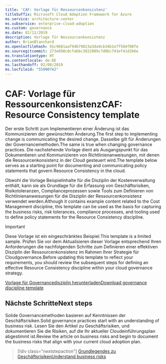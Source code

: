 ```yaml
---
title: 'CAF: Vorlage für Ressourcenkonsistenz'
titleSuffix: Microsoft Cloud Adoption Framework for Azure
ms.service: architecture-center
ms.subservice: enterprise-cloud-adoption
ms.custom: governance
ms.date: 02/11/2019
description: Vorlage für Ressourcenkonsistenz
author: BrianBlanchard
ms.openlocfilehash: 91c9681aaf94b79823a3da9cb34b1e7f584f00fe
ms.sourcegitcommit: 273e690c0cfabbc3822089c7d8bc743ef41d2b6e
ms.translationtype: HT
ms.contentlocale: de-DE
ms.lasthandoff: 02/08/2019
ms.locfileid: "55900742"
---
```

# <a name="caf-resource-consistency-template"></a><span data-ttu-id="e1a25-103">CAF: Vorlage für Ressourcenkonsistenz</span><span class="sxs-lookup"><span data-stu-id="e1a25-103">CAF: Resource Consistency template</span></span>

<span data-ttu-id="e1a25-104">Der erste Schritt zum Implementieren einer Änderung ist das Kommunizieren der gewünschten Änderung.</span><span class="sxs-lookup"><span data-stu-id="e1a25-104">The first step to implementing change is communicating the desired change.</span></span> <span data-ttu-id="e1a25-105">Dasselbe gilt für Änderungen der Governancemethoden.</span><span class="sxs-lookup"><span data-stu-id="e1a25-105">The same is true when changing governance practices.</span></span> <span data-ttu-id="e1a25-106">Die nachstehende Vorlage dient als Ausgangspunkt für das Dokumentieren und Kommunizieren von Richtlinienanweisungen, mit denen die Ressourcenkonsistenz in der Cloud gesteuert wird.</span><span class="sxs-lookup"><span data-stu-id="e1a25-106">The template below serves as a starting point for documenting and communicating policy statements that govern Resource Consistency in the cloud.</span></span> 

<span data-ttu-id="e1a25-107">Obwohl die Vorlage Beispielinhalte für die Disziplin der Kostenverwaltung enthält, kann sie als Grundlage für die Erfassung von Geschäftsrisiken, Risikotoleranzen, Complianceprozessen sowie Tools zum Definieren von Richtlinienanweisungen für die Disziplin der Ressourcenkonsistenz verwendet werden.</span><span class="sxs-lookup"><span data-stu-id="e1a25-107">Although it contains example content related to the Cost Management discipline, this template can be used as the basis for capturing the business risks, risk tolerances, compliance processes, and tooling used to define policy statements for the Resource Consistency discipline.</span></span>

> [!IMPORTANT]
> <span data-ttu-id="e1a25-108">Diese Vorlage ist ein eingeschränktes Beispiel.</span><span class="sxs-lookup"><span data-stu-id="e1a25-108">This template is a limited sample.</span></span> <span data-ttu-id="e1a25-109">Prüfen Sie vor dem Aktualisieren dieser Vorlage entsprechend Ihren Anforderungen die nachfolgenden Schritte zum Definieren einer effektiven Disziplin der Ressourcenkonsistenz im Rahmen Ihrer Strategie für Cloudgovernance.</span><span class="sxs-lookup"><span data-stu-id="e1a25-109">Before updating this template to reflect your requirements, you should review the subsequent steps for defining an effective Resource Consistency discipline within your cloud governance strategy.</span></span>

<!-- markdownlint-disable MD033 -->

 <span data-ttu-id="e1a25-110"><a href="https://archcenter.blob.core.windows.net/cdn/fusion/governance/Governance Discipline Template.docx">Vorlage für Governancedisziplin herunterladen</a></span><span class="sxs-lookup"><span data-stu-id="e1a25-110"><a href="https://archcenter.blob.core.windows.net/cdn/fusion/governance/Governance Discipline Template.docx">Download governance discipline template</a></span></span>

<!-- markdownlint-enable MD033 -->

## <a name="next-steps"></a><span data-ttu-id="e1a25-111">Nächste Schritte</span><span class="sxs-lookup"><span data-stu-id="e1a25-111">Next steps</span></span>

<span data-ttu-id="e1a25-112">Solide Governancemethoden basieren auf Kenntnissen der Geschäftsrisiken.</span><span class="sxs-lookup"><span data-stu-id="e1a25-112">Solid governance practices start with an understanding of business risk.</span></span> <span data-ttu-id="e1a25-113">Lesen Sie den Artikel zu Geschäftsrisiken, und dokumentieren Sie die Risiken, auf die Ihr aktueller Cloudeinführungsplan abgestimmt ist.</span><span class="sxs-lookup"><span data-stu-id="e1a25-113">Review the article on business risks and begin to document the business risks that align with your current cloud adoption plan.</span></span>

> [!div class="nextstepaction"]
> [<span data-ttu-id="e1a25-114">Grundlegendes zu Geschäftsrisiken</span><span class="sxs-lookup"><span data-stu-id="e1a25-114">Understand business risks</span></span>](./business-risks.md)
